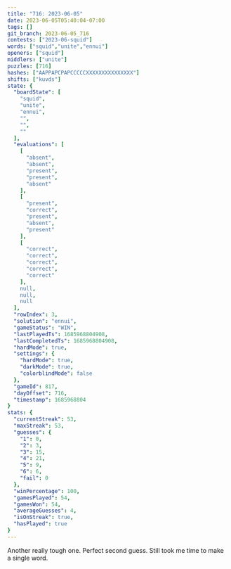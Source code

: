 ```yaml
---
title: "716: 2023-06-05"
date: 2023-06-05T05:40:04-07:00
tags: []
git_branch: 2023-06-05_716
contests: ["2023-06-squid"]
words: ["squid","unite","ennui"]
openers: ["squid"]
middlers: ["unite"]
puzzles: [716]
hashes: ["AAPPAPCPAPCCCCCXXXXXXXXXXXXXXX"]
shifts: ["kuvds"]
state: {
  "boardState": [
    "squid",
    "unite",
    "ennui",
    "",
    "",
    ""
  ],
  "evaluations": [
    [
      "absent",
      "absent",
      "present",
      "present",
      "absent"
    ],
    [
      "present",
      "correct",
      "present",
      "absent",
      "present"
    ],
    [
      "correct",
      "correct",
      "correct",
      "correct",
      "correct"
    ],
    null,
    null,
    null
  ],
  "rowIndex": 3,
  "solution": "ennui",
  "gameStatus": "WIN",
  "lastPlayedTs": 1685968804908,
  "lastCompletedTs": 1685968804908,
  "hardMode": true,
  "settings": {
    "hardMode": true,
    "darkMode": true,
    "colorblindMode": false
  },
  "gameId": 817,
  "dayOffset": 716,
  "timestamp": 1685968804
}
stats: {
  "currentStreak": 53,
  "maxStreak": 53,
  "guesses": {
    "1": 0,
    "2": 3,
    "3": 15,
    "4": 21,
    "5": 9,
    "6": 6,
    "fail": 0
  },
  "winPercentage": 100,
  "gamesPlayed": 54,
  "gamesWon": 54,
  "averageGuesses": 4,
  "isOnStreak": true,
  "hasPlayed": true
}
---
```

<!-- more -->
Another really tough one. Perfect second guess. Still took me time to make a single word.
